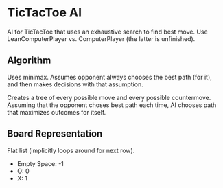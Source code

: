 TicTacToe AI
============
AI for TicTacToe that uses an exhaustive search to find best move.
Use LeanComputerPlayer vs. ComputerPlayer (the latter is unfinished).

Algorithm
----------
Uses minimax. Assumes opponent always chooses the best path (for it),
and then makes decisions with that assumption.

Creates a tree of every possible move and every possible countermove.
Assuming that the opponent choses best path each time, AI chooses path
that maximizes outcomes for itself.

Board Representation
---------
Flat list (implicitly loops around for next row).

- Empty Space: -1
- O: 0
- X: 1